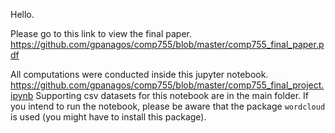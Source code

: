 Hello.

Please go to this link to view the final paper.
https://github.com/gpanagos/comp755/blob/master/comp755_final_paper.pdf

All computations were conducted inside this jupyter notebook.
https://github.com/gpanagos/comp755/blob/master/comp755_final_project.ipynb
Supporting csv datasets for this notebook are in the main folder. If you intend to run the notebook, please be aware that the package `wordcloud` is used (you might have to install this package).
